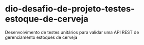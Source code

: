 # dio-desafio-de-projeto-testes-estoque-de-cerveja
Desenvolvimento de testes unitários para validar uma API REST de gerenciamento estoques de cerveja
